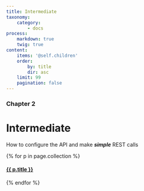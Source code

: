 ```yaml
---
title: Intermediate
taxonomy:
    category:
        - docs
process:
    markdown: true
    twig: true
content:
    items: '@self.children'
    order:
        by: title
        dir: asc
    limit: 99
    pagination: false
---
```


### Chapter 2

# Intermediate

How to configure the API and make ***simple*** REST calls

{% for p in page.collection %}
#### [ {{ p.title }}]({{p.link}})
{% endfor %}
